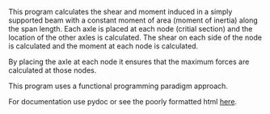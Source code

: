 
This program calculates the shear and moment induced in a simply supported beam
with a constant moment of area (moment of inertia) along the span length. Each
axle is placed at each node (critial section) and the location of the other axles
is calculated. The shear on each side of the node is calculated and the moment at each node is
calculated. 

By placing the axle at each node it ensures that the maximum forces are
calculated at those nodes. 

This program uses a functional programming paradigm approach. 

For documentation use pydoc or see the poorly formatted html <a
href="https://mwhit74.github.io/docs/mlob_docs/docs.html">here</a>.
